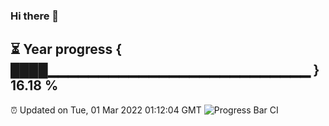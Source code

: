 ### Hi there 👋
⏳ Year progress { ████▁▁▁▁▁▁▁▁▁▁▁▁▁▁▁▁▁▁▁▁▁▁▁▁▁▁ } 16.18 %
---
⏰ Updated on Tue, 01 Mar 2022 01:12:04 GMT
![Progress Bar CI](https://github.com/liununu/liununu/workflows/Progress%20Bar%20CI/badge.svg)
